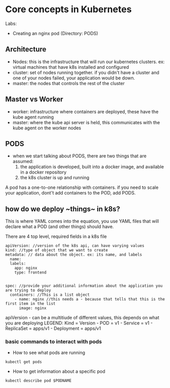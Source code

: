 # Core concepts in Kubernetes 

Labs:
- Creating an nginx pod (Directory: PODS)

## Architecture 
- Nodes: this is the infrastructure that will run our kubernetes clusters. ex: virtual machines that have k8s installed and configured
- cluster: set of nodes running together. if you didn't have a cluster and one of your nodes failed, your application would be down.
- master: the nodes that controls the rest of the cluster 


## Master vs Worker 
- worker: infrastructure where containers are deployed, these have the kube agent running 
- master: where the kube api server is held, this communicates with the kube agent on the worker nodes



## PODS
- when we start talking about PODS, there are two things that are assumed: 
    1. the application is developed, built into a docker image, and available in a docker repository 
    2. the k8s cluster is up and running 

A pod has a one-to-one relationship with containers. if you need to scale your application, dont't add containers to the POD, add PODS.


## how do we deploy ~things~ in k8s?
This is where YAML comes into the equation, you use YAML files that will declare what a POD (and other things) should have.

There are 4 top level, required fields in a k8s file 
```
apiVersion: //version of the k8s api, can have varying values 
kind: //type of object that we want to create
metadata: // data about the object. ex: its name, and labels
  name: 
  labels: 
    app: nginx
    type: frontend


spec: //provide your additional information about the application you are trying to deploy
  containers: //This is a list object 
    - name: nginx //this needs a - because that tells that this is the first item in the list
      image: nginx

```

apiVersion - can be a multitiude of different values, this depends on what you are deploying 
LEGEND: Kind = Version 
    - POD = v1
    - Service = v1
    - ReplicaSet = apps/v1
    - Deployment = apps/v1


### basic commands to interact with pods

- How to see what pods are running 

```
kubectl get pods

```

- How to get information about a specific pod 
```
kubectl describe pod $PODNAME

```